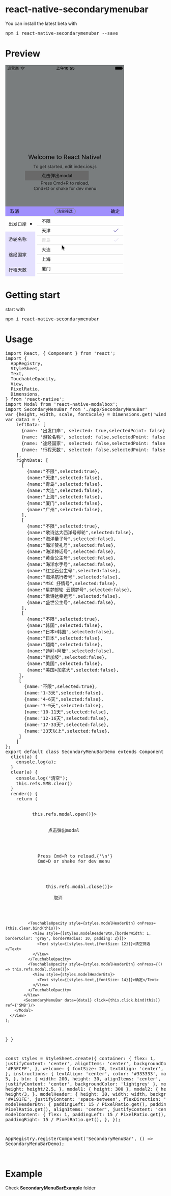 <h1>react-native-secondarymenubar </h1>
<p>
You can install the latest beta with 
<pre>
npm i react-native-secondarymenubar --save
</pre>
</p>
<h1>Preview</h1>
<img src="https://github.com/NextChampion/react-native-secondarymenubar/blob/master/images/Untitled5.gif"/>
<h1>Getting start</h1>
<p>
start with 
<pre>npm i react-native-secondarymenubar</pre>
</p>
<h1>Usage</h1>
<pre>
import React, { Component } from 'react';
import {
  AppRegistry,
  StyleSheet,
  Text,
  TouchableOpacity,
  View,
  PixelRatio,
  Dimensions,
} from 'react-native';
import Modal from 'react-native-modalbox';
import SecondaryMenuBar from './app/SecondaryMenuBar'
var {height, width, scale, fontScale} = Dimensions.get('window');
var data1 = {
    leftData: [
      {name: '出发口岸', selected: true,selectedPoint: false},
      {name: '游轮名称', selected: false,selectedPoint: false},
      {name: '途经国家', selected: false,selectedPoint: false},
      {name: '行程天数', selected: false,selectedPoint: false},
    ],
    rightData: [
      [
        {name:"不限",selected:true},
        {name:"天津",selected:false},
        {name:"青岛",selected:false},
        {name:"大连",selected:false},
        {name:"上海",selected:false},
        {name:"厦门",selected:false},
        {name:"广州",selected:false},
      ],
      [
        {name:"不限",selected:true},
        {name:"歌诗达大西洋号邮轮",selected:false},
        {name:"海洋量子号",selected:false},
        {name:"海洋赞礼号",selected:false},
        {name:"海洋神话号",selected:false},
        {name:"黄金公主号",selected:false},
        {name:"海洋水手号",selected:false},
        {name:"红宝石公主号",selected:false},
        {name:"海洋航行者号",selected:false},
        {name:"MSC 抒情号",selected:false},
        {name:"星梦邮轮 云顶梦号",selected:false},
        {name:"歌诗达幸运号",selected:false},
        {name:"盛世公主号",selected:false},
      ],
      [
        {name:"不限",selected:true},
        {name:"韩国",selected:false},
        {name:"日本+韩国",selected:false},
        {name:"日本",selected:false},
        {name:"越南",selected:false},
        {name:"迪拜+阿曼",selected:false},
        {name:"新加坡",selected:false},
        {name:"美国",selected:false},
        {name:"美国+加拿大",selected:false},
     ],
     [
       {name:"不限",selected:true},
       {name:"1-3天",selected:false},
       {name:"4-6天",selected:false},
       {name:"7-9天",selected:false},
       {name:"10-11天",selected:false},
       {name:"12-16天",selected:false},
       {name:"17-33天",selected:false},
       {name:"33天以上",selected:false},
     ]
    ]
};
export default class SecondaryMenuBarDemo extends Component {
  click(a) {
    console.log(a);
  }
  clear(a) {
    console.log("清空");
    this.refs.SMB.clear()
  }
  render() {
    return (
      <View style={styles.container}>
        <View>
          <TouchableOpacity onPress={()=>this.refs.modal.open()}>
            <View style={styles.btn}>
              <Text>
                点击弹出modal
              </Text>
            </View>
          </TouchableOpacity>
          <Text style={styles.instructions}>
            Press Cmd+R to reload,{'\n'}
            Cmd+D or shake for dev menu
          </Text>
        </View>
        <Modal style={styles.modal2}  ref={'modal'} position={'bottom'} >
          <View style={styles.modelHeader} >
              <TouchableOpacity style={styles.modelHeaderBtn} onPress={() => this.refs.modal.close()}>
                <View style={styles.modelHeaderBtn}>
                  <Text style={[styles.text,{fontSize: 14}]}>取消</Text>
                </View>
              </TouchableOpacity>

              <TouchableOpacity style={styles.modelHeaderBtn} onPress={this.clear.bind(this)}>
                <View style={[styles.modelHeaderBtn,{borderWidth: 1, borderColor: 'gray', borderRadius: 10, padding: 2}]}>
                  <Text style={[styles.text,{fontSize: 12}]}>清空筛选</Text>
                </View>
              </TouchableOpacity>
              <TouchableOpacity style={styles.modelHeaderBtn} onPress={() => this.refs.modal.close()}>
                <View style={styles.modelHeaderBtn}>
                  <Text style={[styles.text,{fontSize: 14}]}>确定</Text>
                </View>
              </TouchableOpacity>
            </View>
            <SecondaryMenuBar data={data1} click={this.click.bind(this)} ref={'SMB'}/>
        </Modal>
      </View>
    );
  }
}

const styles = StyleSheet.create({
  container: {
    flex: 1,
    justifyContent: 'center',
    alignItems: 'center',
    backgroundColor: '#F5FCFF',
  },
  welcome: {
    fontSize: 20,
    textAlign: 'center',
    margin: 10,
  },
  instructions: {
    textAlign: 'center',
    color: '#333333',
    marginBottom: 5,
  },
  btn: {
    width: 200,
    height: 30,
    alignItems: 'center',
    justifyContent: 'center',
    backgroundColor: 'lightgrey'
  },
  modal3: {
    height: height/2.5,
  },
  modal1: {
    height: 300
  },
  modal2: {
    height: height/3,
  },
  modelHeader: {
    height: 30,
    width: width,
    backgroundColor: '#A191FE',
    justifyContent: 'space-between',
    flexDirection: 'row',
  },
  modelHeaderBtn: {
    paddingLeft: 15 / PixelRatio.get(),
    paddingRight: 15 / PixelRatio.get(),
    alignItems: 'center',
    justifyContent: 'center',
  },
  modelContent: {
    flex: 1,
    paddingLeft: 15 / PixelRatio.get(),
    paddingRight: 15 / PixelRatio.get(),
  },
});

AppRegistry.registerComponent('SecondaryMenuBar', () => SecondaryMenuBarDemo);

</pre>
<h1>Example</h1>
Check  
<strong>SecondaryMenuBarExample</strong>
 folder
